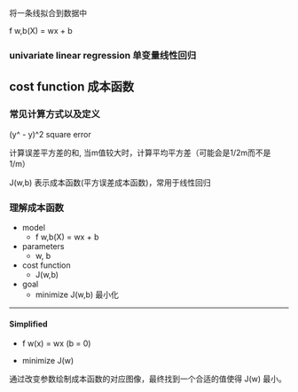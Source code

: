 将一条线拟合到数据中

f w,b(X) = wx + b

### univariate linear regression 单变量线性回归

## cost function 成本函数

### 常见计算方式以及定义
(y^ - y)^2 square error

计算误差平方差的和, 当m值较大时，计算平均平方差（可能会是1/2m而不是 1/m）

J(w,b) 表示成本函数(平方误差成本函数)，常用于线性回归

### 理解成本函数

 - model
	 - f w,b(X) = wx + b
 - parameters
	 - w, b
 - cost function
	 - J(w,b)
 - goal
	 - minimize J(w,b) 最小化
---
#### Simplified
- f w(x) = wx (b = 0)

- minimize J(w)

通过改变参数绘制成本函数的对应图像，最终找到一个合适的值使得 J(w) 最小。